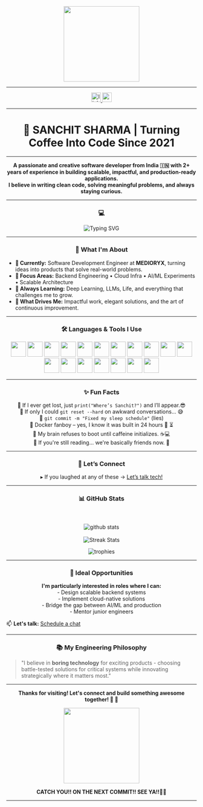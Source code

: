 <div align="center">
  <img height="200" src="https://github.com/raghavk16/raghavk16/raw/master/coderman.gif" />
</div>

---

<div align="center">
  <a href="https://www.linkedin.com/in/sanchit-sharma-0268ba1ba/" target="_blank">
    <img src="https://img.shields.io/static/v1?message=LinkedIn&logo=linkedin&label=&color=0077B5&logoColor=white&labelColor=&style=for-the-badge" height="25" alt="linkedin logo" />
  </a>
  <a href="mailto:sharmasanchit31@gmail.com" target="_blank">
    <img src="https://img.shields.io/static/v1?message=Gmail&logo=gmail&label=&color=D14836&logoColor=white&labelColor=&style=for-the-badge" height="25" alt="gmail logo" />
  </a>
</div>

---

<h1 align="center"><b>🚀 SANCHIT SHARMA | Turning Coffee Into Code Since 2021</b></h1>

---

<p align="center">
  <b>A passionate and creative software developer from India 🇮🇳 with 2+ years of experience in building scalable, impactful, and production-ready applications.</b><br>
  <b>I believe in writing clean code, solving meaningful problems, and always staying curious.</b>
</p>

---

<h3 align="center"><b> 💻 </b></h3>

<div align="center">
  <img src="https://readme-typing-svg.demolab.com?font=Fira+Code&duration=3000&pause=1000&color=FFFFFF&center=true&width=435&lines=Code.+Sleep.+Refactor.+Repeat.;Let's+build+something+cool+together!" alt="Typing SVG" />
</div>

---

<h3 align="center"><b>🚀 What I'm About</b></h3>

<ul>
  <li><b>💼 Currently:</b> Software Development Engineer at <b>MEDIORYX</b>, turning ideas into products that solve real-world problems.</li>
  <li><b>🎯 Focus Areas:</b> Backend Engineering • Cloud Infra • AI/ML Experiments • Scalable Architecture</li>
  <li><b>📖 Always Learning:</b> Deep Learning, LLMs, Life, and everything that challenges me to grow.</li>
  <li><b>🧠 What Drives Me:</b> Impactful work, elegant solutions, and the art of continuous improvement.</li>
</ul>

---

<h3 align="center"><b>🛠 Languages & Tools I Use</b></h3>

<div align="center">
  <img src="https://cdn.jsdelivr.net/gh/devicons/devicon/icons/python/python-original.svg" height="40" />
  <img src="https://cdn.jsdelivr.net/gh/devicons/devicon/icons/cplusplus/cplusplus-original.svg" height="40" />
  <img src="https://cdn.jsdelivr.net/gh/devicons/devicon/icons/docker/docker-plain-wordmark.svg" height="40" />
  <img src="https://cdn.simpleicons.org/amazonwebservices/FF9900" height="40" />
  <img src="https://cdn.jsdelivr.net/gh/devicons/devicon/icons/kubernetes/kubernetes-plain.svg" height="40" />
  <img src="https://cdn.simpleicons.org/anaconda/44A833" height="40" />
  <img src="https://cdn.jsdelivr.net/gh/devicons/devicon/icons/git/git-original.svg" height="40" />
  <img src="https://cdn.jsdelivr.net/gh/devicons/devicon/icons/linux/linux-original.svg" height="40" />
  <img src="https://cdn.jsdelivr.net/gh/devicons/devicon/icons/numpy/numpy-original.svg" height="40" />
  <img src="https://cdn.jsdelivr.net/gh/devicons/devicon/icons/tensorflow/tensorflow-original.svg" height="40" />
  <img src="https://cdn.jsdelivr.net/gh/devicons/devicon/icons/mongodb/mongodb-original.svg" height="40" />
  <img src="https://cdn.jsdelivr.net/gh/devicons/devicon/icons/django/django-plain.svg" height="40" />
  <img src="https://cdn.jsdelivr.net/gh/devicons/devicon/icons/googlecloud/googlecloud-original.svg" height="40" />
  <img src="https://cdn.simpleicons.org/pytorch/EE4C2C" height="40" />
  <img src="https://img.shields.io/badge/pandas-150458?logo=pandas&logoColor=white&style=for-the-badge" height="40" />
  <img src="https://skillicons.dev/icons?i=visualstudio" height="40" />
  <img src="https://img.shields.io/badge/GitHub-181717?logo=github&logoColor=white&style=for-the-badge" height="40" />
  <img src="https://img.shields.io/badge/GitLab-FC6D26?logo=gitlab&logoColor=black&style=for-the-badge" height="40" />
</div>

---

<h3 align="center"><b>✨ Fun Facts</b></h3>

<p align="center">
  🌟 If I ever get lost, just <code>print("Where’s Sanchit?")</code> and I’ll appear.😎<br>
  🌟 If only I could <code>git reset --hard</code> on awkward conversations… 😅<br>
  🌟 <code>git commit -m "Fixed my sleep schedule"</code> (lies)<BR>
  🌟 Docker fanboy – yes, I know it was built in 24 hours 🐳 ⏳<br>
  🌟 My brain refuses to boot until caffeine initializes. ☕💻<br>
  🌟 If you're still reading... we're basically friends now. 🤝
</p>


---

<h3 align="center"><b>🤝 Let’s Connect</b></h3>
<p align="center">
 ▸ If you laughed at any of these → <a href="mailto:sharmasanchit31@gmail.com" title="sharmasanchit31@gmail.com">Let’s talk tech!</a>
</p>

---

<h3 align="center"><b>📊 GitHub Stats</b></h3>

<p align="center">
  <br><br>
  <img src="https://github-readme-stats.vercel.app/api?username=sanchit0055&show_icons=true&locale=en&theme=radical" alt="github stats" />
  <br><br>
   <img src="https://github-readme-streak-stats.herokuapp.com/?user=sanchit0055&theme=tokyonight" alt="Streak Stats" />
  <br>
</p>

<p align="center">
  <img src="https://github-profile-trophy.vercel.app/?username=sanchit0055&theme=onedark&row=2&column=4" alt="trophies" />
</p>

---


<h3 align="center">💼 Ideal Opportunities</h3>
<p align="center">
 <b>I'm particularly interested in roles where I can:</b><br>
   - Design scalable backend systems<br>
   - Implement cloud-native solutions<br>
         - Bridge the gap between AI/ML and production<br>
   - Mentor junior engineers
</p>

📫 **Let's talk:** [Schedule a chat](https://calendly.com/yourlink)

---

<h3 align="center">📚 My Engineering Philosophy</h3>

> "I believe in **boring technology** for exciting products - 
> choosing battle-tested solutions for critical systems while 
> innovating strategically where it matters most."

---

<p align="center"><b>Thanks for visiting! Let's connect and build something awesome together! 🚀 🚀</b></p>

<div align="center">
  <img height="200" src="https://c.tenor.com/SsK8Z3td5uYAAAAd/tenor.gif" />
</div>



<p align="center"><b>CATCH YOU!! ON THE NEXT COMMIT!! SEE YA!!✌🏻</b></p>

---
